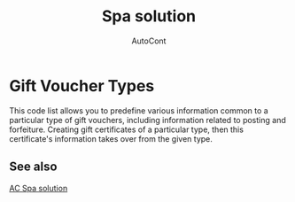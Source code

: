 ﻿---
    title: "Spa solution"
    author: AutoCont
    ms.date: 04/30/2018
    ms.topic: article
    ms.prod: dynamics-nav-2017
    ms.contentlocale: en
    ms.lasthandoff: 04/30/2018
---

# Gift Voucher Types

This code list allows you to predefine various information common to a particular type of gift vouchers, including information related to posting and forfeiture.
Creating gift certificates of a particular type, then this certificate's information takes over from the given type.  



## <a name="see-also"></a>See also
[AC Spa solution](ac-spa-solution.md)